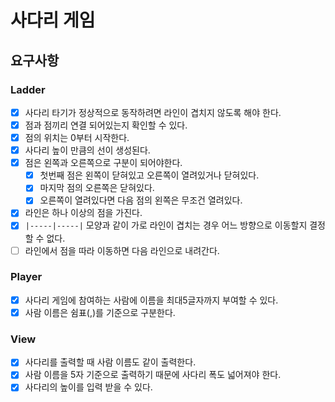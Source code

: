 # 사다리 게임
## 요구사항

### Ladder
- [x] 사다리 타기가 정상적으로 동작하려면 라인이 겹치지 않도록 해야 한다.
- [x] 점과 점끼리 연결 되어있는지 확인할 수 있다.
- [x] 점의 위치는 0부터 시작한다.
- [x] 사다리 높이 만큼의 선이 생성된다.
- [x] 점은 왼쪽과 오른쪽으로 구분이 되어야한다.
  - [x] 첫번째 점은 왼쪽이 닫혀있고 오른쪽이 열려있거나 닫혀있다.
  - [x] 마지막 점의 오른쪽은 닫혀있다.
  - [x] 오른쪽이 열려있다면 다음 점의 왼쪽은 무조건 열려있다.
- [x] 라인은 하나 이상의 점을 가진다.
- [x] `|-----|-----|` 모양과 같이 가로 라인이 겹치는 경우 어느 방향으로 이동할지 결정할 수 없다.
- [ ] 라인에서 점을 따라 이동하면 다음 라인으로 내려간다.
### Player
- [x] 사다리 게임에 참여하는 사람에 이름을 최대5글자까지 부여할 수 있다. 
- [x] 사람 이름은 쉼표(,)를 기준으로 구분한다.
### View
- [x] 사다리를 출력할 때 사람 이름도 같이 출력한다.
- [x] 사람 이름을 5자 기준으로 출력하기 때문에 사다리 폭도 넓어져야 한다.
- [x] 사다리의 높이를 입력 받을 수 있다.
